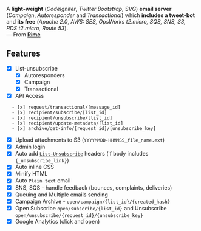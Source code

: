 A **light-weight** (*CodeIgniter*, *Twitter Bootstrap*, *SVG*) **email server** (*Campaign*, *Autoresponder* and *Transactional*) which **includes a tweet-bot** and **its free** (*Apache 2.0*, *AWS: SES, OpsWorks t2.micro, SQS, SNS, S3, RDS t2.micro, Route 53*).  
&mdash; From **[Rime](https://rime.co)**

## Features

- [x] List-unsubscribe
  - [x] Autoresponders
  - [x] Campaign
  - [x] Transactional

- [x] API Access
   
```
  - [x] request/transactional/[message_id]
  - [x] recipient/subscribe/[list_id]
  - [x] recipient/unsubscribe/[list_id]
  - [x] recipient/update-metadata/[list_id]
  - [x] archive/get-info/[request_id]/[unsubscribe_key]
```

- [x] Upload attachments to S3 (`YYYYMMDD-HHMMSS_file_name.ext`)
- [x] Admin login
- [x] Auto add [`List-Unsubscribe`](http://www.list-unsubscribe.com/) headers (if body includes `{_unsubscribe_link}`)
- [x] Auto inline CSS
- [x] Minify HTML
- [x] Auto `Plain text` email
- [x] SNS, SQS - handle feedback (bounces, complaints, deliveries)
- [x] Queuing and Multiple emails sending
- [x] Campaign Archive - `open/campaign/{list_id}/{created_hash}`
- [x] Open Subscribe `open/subscribe/{list_id}` and Unsubscribe `open/unsubscribe/{request_id}/{unsubscribe_key}`
- [x] Google Analytics (click and open)
